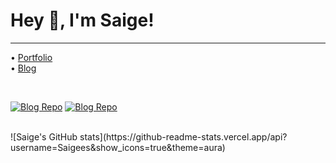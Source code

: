 # Hey 👋, I'm Saige!
---
• [Portfolio](https://saige.wtf)<br/>
• [Blog](https://b.saige.wtf)
<div style="marginBottom: 3rem"/><br/>

[![Blog Repo](https://github-readme-stats.vercel.app/api/pin/?username=saigees&repo=blog&theme=aura)](https://github.com/saigees/blog)
[![Blog Repo](https://github-readme-stats.vercel.app/api/pin/?username=saigees&repo=blog&theme=portfolio)](https://github.com/saigees/portfolio)
<div style="marginBottom: 5px"/><br/>
![Saige's GitHub stats](https://github-readme-stats.vercel.app/api?username=Saigees&show_icons=true&theme=aura)<br/>

